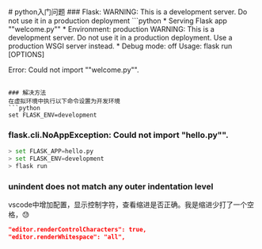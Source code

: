 
<!DOCTYPE html>
<html lang="en">
<head>
    <meta charset="UTF-8">
    <meta name="viewport" content="width=device-width, initial-scale=1.0">
    <title>Document</title>
</head>
<body>
    # python入门问题
### Flask: WARNING: This is a development server. Do not use it in a production deployment
```python
 * Serving Flask app ""welcome.py""
 * Environment: production
   WARNING: This is a development server. Do not use it in a production deployment.
   Use a production WSGI server instead.
 * Debug mode: off
Usage: flask run [OPTIONS]

Error: Could not import ""welcome.py"".
```

### 解决方法
在虚拟环境中执行以下命令设置为开发环境
```python
set FLASK_ENV=development
```
### flask.cli.NoAppException: Could not import "hello.py"".
```python
> set FLASK_APP=hello.py
> set FLASK_ENV=development
> flask run
```

### unindent does not match any outer indentation level
vscode中增加配置，显示控制字符，查看缩进是否正确。我是缩进少打了一个空格，😓
```json
"editor.renderControlCharacters": true,
"editor.renderWhitespace": "all",
```

</body>
</html>
